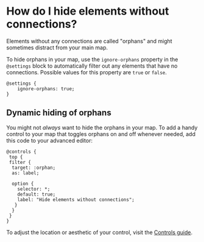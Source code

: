 # How do I hide elements without connections? 

Elements without any connections are called "orphans" and might sometimes distract from your main map. 

To hide orphans in your map, use the `ignore-orphans` property in the `@settings` block to automatically filter out any elements that have no connections. Possible values for this property are `true` or `false`.

```
@settings {
    ignore-orphans: true;
}
```

## Dynamic hiding of orphans

You might not _always_ want to hide the orphans in your map. 
To add a handy control to your map that toggles orphans on and off whenever needed, add this code to your advanced editor: 

```
@controls {
 top {
 filter {
  target: :orphan;
  as: label;

  option {
    selector: *;
    default: true;
    label: "Hide elements without connections";
   }
  }
 }
}
```
To adjust the location or aesthetic of your control, visit the [Controls guide](https://docs.kumu.io/guides/controls.html). 

